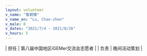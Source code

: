 ```yaml
---
layout: volunteer
v_name: "鲁朝臻"
v_name_en: "Lu, Chao-zhen"
v_male: 0
v_dates: "2021/7/4 - 2021/8/26"
v_hours: 5
---
```



| 担任 | 第八届中国地区iGEMer交流会志愿者 |
| 负责 | 晚间活动策划 |